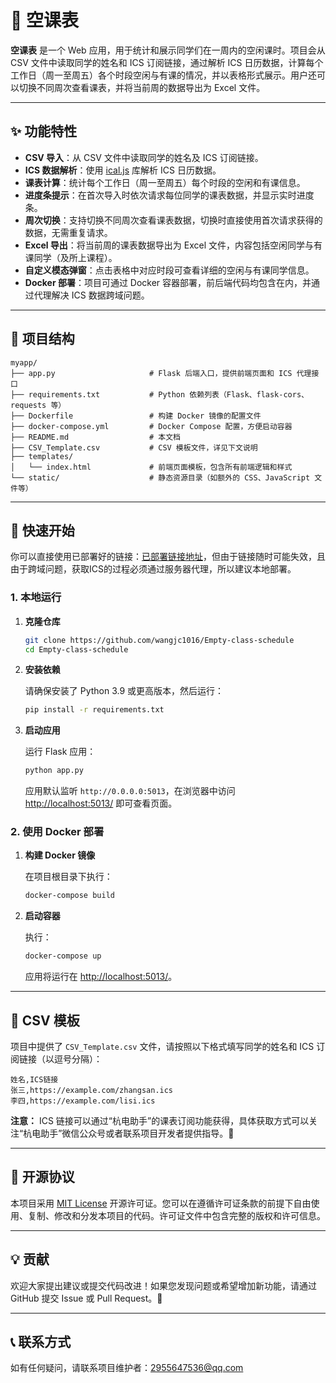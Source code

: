 # 📅 空课表

**空课表** 是一个 Web 应用，用于统计和展示同学们在一周内的空闲课时。项目会从 CSV 文件中读取同学的姓名和 ICS 订阅链接，通过解析 ICS 日历数据，计算每个工作日（周一至周五）各个时段空闲与有课的情况，并以表格形式展示。用户还可以切换不同周次查看课表，并将当前周的数据导出为 Excel 文件。

---

## ✨ 功能特性

- **CSV 导入**：从 CSV 文件中读取同学的姓名及 ICS 订阅链接。
- **ICS 数据解析**：使用 [ical.js](https://github.com/mozilla-comm/ical.js/) 库解析 ICS 日历数据。
- **课表计算**：统计每个工作日（周一至周五）每个时段的空闲和有课信息。
- **进度条提示**：在首次导入时依次请求每位同学的课表数据，并显示实时进度条。
- **周次切换**：支持切换不同周次查看课表数据，切换时直接使用首次请求获得的数据，无需重复请求。
- **Excel 导出**：将当前周的课表数据导出为 Excel 文件，内容包括空闲同学与有课同学（及所上课程）。
- **自定义模态弹窗**：点击表格中对应时段可查看详细的空闲与有课同学信息。
- **Docker 部署**：项目可通过 Docker 容器部署，前后端代码均包含在内，并通过代理解决 ICS 数据跨域问题。

---

## 🚀 项目结构

```
myapp/
├── app.py                     # Flask 后端入口，提供前端页面和 ICS 代理接口
├── requirements.txt           # Python 依赖列表（Flask、flask-cors、requests 等）
├── Dockerfile                 # 构建 Docker 镜像的配置文件
├── docker-compose.yml         # Docker Compose 配置，方便启动容器
├── README.md                  # 本文档
├── CSV_Template.csv           # CSV 模板文件，详见下文说明
├── templates/
│   └── index.html             # 前端页面模板，包含所有前端逻辑和样式
└── static/                    # 静态资源目录（如额外的 CSS、JavaScript 文件等）
```

---

## 🏃 快速开始

你可以直接使用已部署好的链接：[已部署链接地址](http://124.222.16.229:5013/)，但由于链接随时可能失效，且由于跨域问题，获取ICS的过程必须通过服务器代理，所以建议本地部署。

### 1. 本地运行

1. **克隆仓库**

   ```bash
   git clone https://github.com/wangjc1016/Empty-class-schedule
   cd Empty-class-schedule
   ```

2. **安装依赖**

   请确保安装了 Python 3.9 或更高版本，然后运行：

   ```bash
   pip install -r requirements.txt
   ```

3. **启动应用**

   运行 Flask 应用：

   ```bash
   python app.py
   ```

   应用默认监听 `http://0.0.0.0:5013`，在浏览器中访问 [http://localhost:5013/](http://localhost:5013/) 即可查看页面。

### 2. 使用 Docker 部署

1. **构建 Docker 镜像**

   在项目根目录下执行：

   ```bash
   docker-compose build
   ```

2. **启动容器**

   执行：

   ```bash
   docker-compose up
   ```

   应用将运行在 [http://localhost:5013/](http://localhost:5013/)。

---

## 📄 CSV 模板

项目中提供了 `CSV_Template.csv` 文件，请按照以下格式填写同学的姓名和 ICS 订阅链接（以逗号分隔）：

```csv
姓名,ICS链接
张三,https://example.com/zhangsan.ics
李四,https://example.com/lisi.ics
```

**注意：** ICS 链接可以通过“杭电助手”的课表订阅功能获得，具体获取方式可以关注“杭电助手”微信公众号或者联系项目开发者提供指导。🔗

---

## 📝 开源协议

本项目采用 [MIT License](LICENSE) 开源许可证。您可以在遵循许可证条款的前提下自由使用、复制、修改和分发本项目的代码。许可证文件中包含完整的版权和许可信息。

---

## 💡 贡献

欢迎大家提出建议或提交代码改进！如果您发现问题或希望增加新功能，请通过 GitHub 提交 Issue 或 Pull Request。🙏

---

## 📞 联系方式

如有任何疑问，请联系项目维护者：2955647536@qq.com

